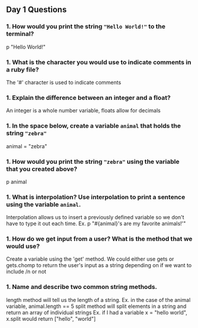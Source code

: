 ## Day 1 Questions

### 1. How would you print the string `"Hello World!"` to the terminal?
p "Hello World!"

### 1. What is the character you would use to indicate comments in a ruby file?
The '#' character is used to indicate comments

### 1. Explain the difference between an integer and a float?
An integer is a whole number variable, floats allow for decimals

### 1. In the space below, create a variable `animal` that holds the string `"zebra"`
animal = "zebra"

### 1. How would you print the string `"zebra"` using the variable that you created above?
p animal

### 1. What is interpolation? Use interpolation to print a sentence using the variable `animal`.
Interpolation allows us to insert a previously defined variable so we don't have to
type it out each time. Ex. p "#{animal}'s are my favorite animals!'"

### 1. How do we get input from a user? What is the method that we would use?
Create a variable using the 'get' method. We could either use gets or gets.chomp to return the user's input as a string depending on if we want to include /n or not

### 1. Name and describe two common string methods.
length method will tell us the length of a string. Ex. in the case of the animal variable,
animal.length == 5
split method will split elements in a string and return an array of individual strings
Ex. if I had a variable x = "hello world", x.split would return ["hello", "world"]
